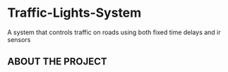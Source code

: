 # Traffic-Lights-System
A system that controls traffic on roads using both fixed time delays and ir sensors

## ABOUT THE PROJECT
